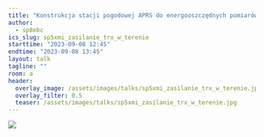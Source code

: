 ```yaml
---
title: "Konstrukcja stacji pogodowej APRS do energooszczędnych pomiarów temperatury"
author: 
  - sp8ebc
ics_slug: sp5xmi_zasilanie_trx_w_terenie
starttime: "2023-09-08 12:45"
endtime: "2023-09-08 13:45"
layout: talk
tagline: ""
room: a
header:
  overlay_image: /assets/images/talks/sp5xmi_zasilanie_trx_w_terenie.jpg
  overlay_filter: 0.5
  teaser: /assets/images/talks/sp5xmi_zasilanie_trx_w_terenie.jpg
---
```


![](/assets/images/talks/sp5xmi_zasilanie_trx_w_terenie.jpg)
